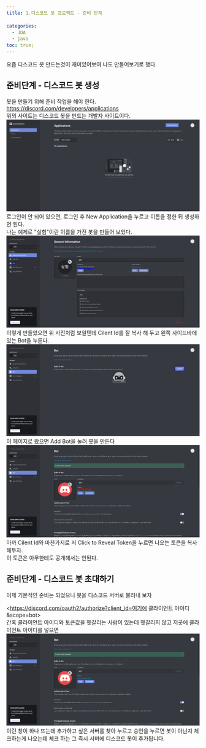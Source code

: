 ```yaml
---
title: 1.디스코드 봇 프로젝트 - 준비 단계

categories:
  - JDA
  - java
toc: true;
---
```


요즘 디스코드 봇 만드는것이 재미있어보여 나도 만들어보기로 했다.<br/>

## 준비단계 - 디스코드 봇 생성

봇을 만들기 위해 준비 작업을 해야 한다.<br/>
<https://discord.com/developers/applications><br/>
위의 사이트는 디스코드 봇을 만드는 개발자 사이트이다.<br/>
![디스코드 개발자 사이트](/image/discordbot01-01.PNG "디스코드 개발자 사이트")<br/>
로그인이 안 되어 있으면, 로그인 후 New Application을 누르고 이름을 정한 뒤 생성하면 된다.<br/>
나는 예제로 "실험"이란 이름을 가진 봇을 만들어 보았다.<br/>
![디스코드 개발자 사이트](/image/discordbot01-02.PNG "디스코드 개발자 사이트")<br/> 
이렇게 만들었으면 위 사진처럼 보일텐데 Cilent Id를 잘 복사 해 두고 왼쪽 사이드바에 있는 Bot을 누른다.
![디스코드 개발자 사이트](/image/discordbot01-03.PNG "디스코드 개발자 사이트")<br/> 
이 페이지로 왔으면 Add Bot을 눌러 봇을 만든다<br/>
![디스코드 개발자 사이트](/image/discordbot01-04.PNG "디스코드 개발자 사이트")<br/>
아까 Cilent Id와 마찬가지로 저 Click to Reveal Token을 누르면 나오는 토큰을 복사 해두자.<br/>
이 토큰은 아무한테도 공개해서는 안된다.<br/>

## 준비단계 - 디스코드 봇 초대하기

이제 기본적인 준비는 되었으니 봇을 디스코드 서버로 불러내 보자

<https://discord.com/oauth2/authorize?client_id=여기에 클라이언트 아이디&scope=bot><br/>
간혹 클라이언트 아이디와 토큰값을 헷갈리는 사람이 있는데 헷갈리지 않고 저곳에 클라이언트 아이디를 넣으면 <br/>
![디스코드 개발자 사이트](/image/discordbot01-04.PNG "디스코드 개발자 사이트")<br/>
이런 창이 하나 뜨는데 추가하고 싶은 서버를 찾아 누르고 승인을 누르면 봇이 아닌지 체크하는게 나오는데 체크 하는 그 즉시 서버에 디스코드 봇이 추가됩니다.<br/>
